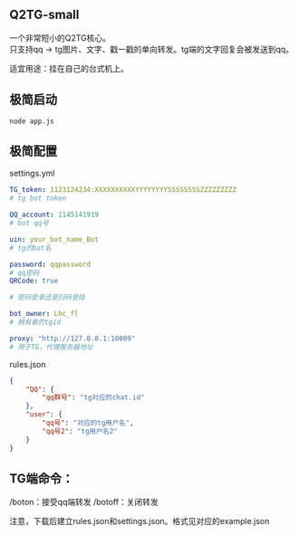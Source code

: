 Q2TG-small
----

一个非常短小的Q2TG核心。  
只支持qq -> tg图片、文字、戳一戳的单向转发。tg端的文字回复会被发送到qq。

适宜用途：挂在自己的台式机上。

## 极简启动

```
node app.js
```

## 极简配置

settings.yml
```yml
TG_token: 1123124234:XXXXXXXXXXYYYYYYYYSSSSSSSSZZZZZZZZZ
# tg bot token

QQ_account: 1145141919
# bot qq号

uin: your_bot_name_Bot
# tg的bot名

password: qqpassword
# qq密码
QRCode: true

# 密码登录还是扫码登陆

bot_owner: Lhc_fl
# 拥有者的tgid

proxy: "http://127.0.0.1:10809"
# 用于TG，代理服务器地址
```

rules.json
```json
{
    "QQ": {
        "qq群号": "tg对应的chat.id"
    },
    "user": {
        "qq号": "对应的tg用户名",
        "qq号2": "tg用户名2"
    }
}
```




## TG端命令：

/boton：接受qq端转发
/botoff：关闭转发

注意，下载后建立rules.json和settings.json。格式见对应的example.json
